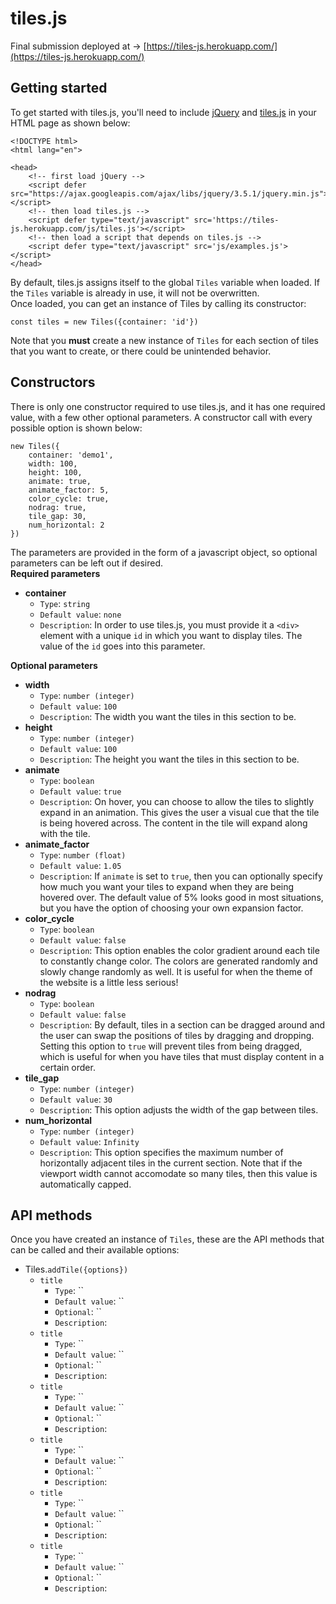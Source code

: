 # tiles.js

Final submission deployed at -> [https://tiles-js.herokuapp.com/](https://tiles-js.herokuapp.com/)


## Getting started
To get started with tiles.js, you'll need to include [jQuery](https://ajax.googleapis.com/ajax/libs/jquery/3.5.1/jquery.min.js) and [tiles.js](https://tiles-js.herokuapp.com/js/tiles.js) in your HTML page as shown below:
```
<!DOCTYPE html>
<html lang="en">

<head>
    <!-- first load jQuery -->
    <script defer src="https://ajax.googleapis.com/ajax/libs/jquery/3.5.1/jquery.min.js"></script>
    <!-- then load tiles.js -->
    <script defer type="text/javascript" src='https://tiles-js.herokuapp.com/js/tiles.js'></script>
    <!-- then load a script that depends on tiles.js -->
    <script defer type="text/javascript" src='js/examples.js'></script>
</head>
```
By default, tiles.js assigns itself to the global `Tiles` variable when loaded. If the `Tiles` variable is already in use, it will not be overwritten.  
Once loaded, you can get an instance of Tiles by calling its constructor:
```
const tiles = new Tiles({container: 'id'})
```
Note that you **must** create a new instance of `Tiles` for each section of tiles that you want to create, or there could be unintended behavior.


## Constructors
There is only one constructor required to use tiles.js, and it has one required value, with a few other optional parameters. A constructor call with every possible option is shown below:
```
new Tiles({
    container: 'demo1',
    width: 100,
    height: 100,
    animate: true,
    animate_factor: 5,
    color_cycle: true,
    nodrag: true,
    tile_gap: 30,
    num_horizontal: 2
})
```
The parameters are provided in the form of a javascript object, so optional parameters can be left out if desired.  
**Required parameters**
- **container**
    - `Type`: `string`
    - `Default value`: `none`
    - `Description`: In order to use tiles.js, you must provide it a `<div>` element with a unique `id` in which you want to display tiles. The value of the `id` goes into this parameter.  

**Optional parameters**
- **width**
    - `Type`: `number (integer)`
    - `Default value`: `100`
    - `Description`: The width you want the tiles in this section to be.
- **height**
    - `Type`: `number (integer)`
    - `Default value`: `100`
    - `Description`: The height you want the tiles in this section to be.
- **animate**
    - `Type`: `boolean`
    - `Default value`: `true`
    - `Description`: On hover, you can choose to allow the tiles to slightly expand in an animation. This gives the user a visual cue that the tile is being hovered across. The content in the tile will expand along with the tile.
- **animate_factor**
    - `Type`: `number (float)`
    - `Default value`: `1.05`
    - `Description`: If `animate` is set to `true`, then you can optionally specify how much you want your tiles to expand when they are being hovered over. The default value of 5% looks good in most situations, but you have the option of choosing your own expansion factor.
- **color_cycle**
    - `Type`: `boolean`
    - `Default value`: `false`
    - `Description`: This option enables the color gradient around each tile to constantly change color. The colors are generated randomly and slowly change randomly as well. It is useful for when the theme of the website is a little less serious!
- **nodrag**
    - `Type`: `boolean`
    - `Default value`: `false`
    - `Description`: By default, tiles in a section can be dragged around and the user can swap the positions of tiles by dragging and dropping. Setting this option to `true` will prevent tiles from being dragged, which is useful for when you have tiles that must display content in a certain order.
- **tile_gap**
    - `Type`: `number (integer)`
    - `Default value`: `30`
    - `Description`: This option adjusts the width of the gap between tiles.
- **num_horizontal**
    - `Type`: `number (integer)`
    - `Default value`: `Infinity`
    - `Description`: This option specifies the maximum number of horizontally adjacent tiles in the current section. Note that if the viewport width cannot accomodate so many tiles, then this value is automatically capped.


## API methods
Once you have created an instance of `Tiles`, these are the API methods that can be called and their available options:
- Tiles.`addTile({options})`
    - `title`
        - `Type`: ``
        - `Default value`: ``
        - `Optional`: ``
        - `Description`: 
    - `title`
        - `Type`: ``
        - `Default value`: ``
        - `Optional`: ``
        - `Description`: 
    - `title`
        - `Type`: ``
        - `Default value`: ``
        - `Optional`: ``
        - `Description`: 
    - `title`
        - `Type`: ``
        - `Default value`: ``
        - `Optional`: ``
        - `Description`: 
    - `title`
        - `Type`: ``
        - `Default value`: ``
        - `Optional`: ``
        - `Description`: 
    - `title`
        - `Type`: ``
        - `Default value`: ``
        - `Optional`: ``
        - `Description`: 
